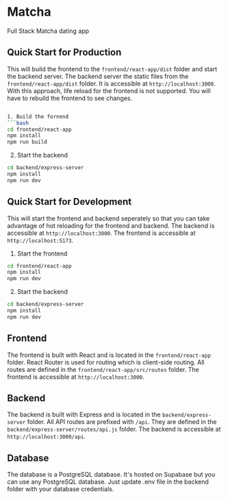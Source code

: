 # Matcha

Full Stack Matcha dating app

## Quick Start for Production

This will build the frontend to the `frontend/react-app/dist` folder and start the backend server.
The backend server the static files from the `frontend/react-app/dist` folder.
It is accessible at `http://localhost:3000`.
With this approach, life reload for the frontend is not supported. You will have to rebuild the frontend to see changes.

````bash

1. Build the fornend
```bash
cd frontend/react-app
npm install
npm run build
````

2. Start the backend

```bash
cd backend/express-server
npm install
npm run dev
```

## Quick Start for Development

This will start the frontend and backend seperately so that you can take advantage of hot reloading for the frontend and backend.
The backend is accessible at `http://localhost:3000`. The frontend is accessible at `http://localhost:5173`.

1. Start the frontend

```bash
cd frontend/react-app
npm install
npm run dev
```

2. Start the backend

```bash
cd backend/express-server
npm install
npm run dev
```

## Frontend

The frontend is built with React and is located in the `frontend/react-app` folder.
React Router is used for routing which is client-side routing.
All routes are defined in the `frontend/react-app/src/routes` folder.
The frontend is accessible at `http://localhost:3000`.

## Backend

The backend is built with Express and is located in the `backend/express-server` folder.
All API routes are prefixed with `/api`.
They are defined in the `backend/express-server/routes/api.js` folder.
The backend is accessible at `http://localhost:3000/api`.

## Database

The database is a PostgreSQL database.
It's hosted on Supabase but you can use any PostgreSQL database. Just update .env file in the backend folder with your database credentials.
